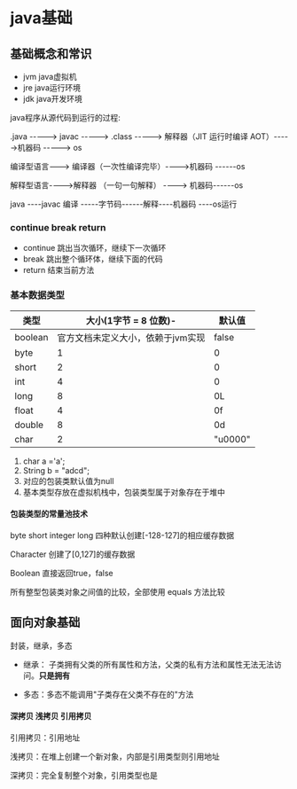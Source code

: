 # java基础

## 基础概念和常识

- jvm java虚拟机
- jre java运行环境
- jdk java开发环境



java程序从源代码到运行的过程:

.java ----->  javac  ----->  .class -----> 解释器（JIT 运行时编译  AOT）----->机器码 ----->  os



编译型语言---> 编译器（一次性编译完毕）---->机器码 ------os

解释型语言---->解释器 （一句一句解释） ----> 机器码------os

java ----javac 编译 -----字节码------解释----机器码 ----os运行



### continue break return

- continue 跳出当次循环，继续下一次循环
- break 跳出整个循环体，继续下面的代码
- return 结束当前方法

### 基本数据类型

| 类型    | 大小(1字节 = 8 位数)-             | 默认值  |
| ------- | --------------------------------- | ------- |
| boolean | 官方文档未定义大小，依赖于jvm实现 | false   |
| byte    | 1                                 | 0       |
| short   | 2                                 | 0       |
| int     | 4                                 | 0       |
| long    | 8                                 | 0L      |
| float   | 4                                 | 0f      |
| double  | 8                                 | 0d      |
| char    | 2                                 | "u0000" |

1. char a ='a';   
2. String b = "adcd";
3. 对应的包装类默认值为null
4. 基本类型存放在虚拟机栈中，包装类型属于对象存在于堆中

####  包装类型的常量池技术

byte short integer long 四种默认创建[-128-127]的相应缓存数据

Character 创建了[0,127]的缓存数据

Boolean 直接返回true，false

所有整型包装类对象之间值的比较，全部使用 equals 方法比较

## 面向对象基础

封装，继承，多态

* 继承： 子类拥有父类的所有属性和方法，父类的私有方法和属性无法无法访问。**只是拥有**

* 多态：多态不能调用"子类存在父类不存在的"方法

#### 深拷贝 浅拷贝 引用拷贝

引用拷贝：引用地址

浅拷贝：在堆上创建一个新对象，内部是引用类型则引用地址

深拷贝：完全复制整个对象，引用类型也是

